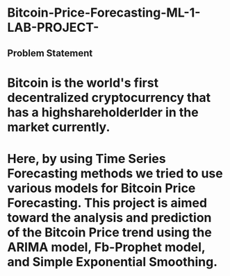 # Bitcoin-Price-Forecasting-ML-1-LAB-PROJECT-

## Problem Statement

# Bitcoin is the world's first decentralized cryptocurrency that has a highshareholderlder in the market currently.
# Here, by using Time Series Forecasting methods we tried to use various models for Bitcoin Price Forecasting. This project is aimed toward the analysis and prediction of the Bitcoin Price trend using the ARIMA model, Fb-Prophet model, and Simple Exponential Smoothing.
